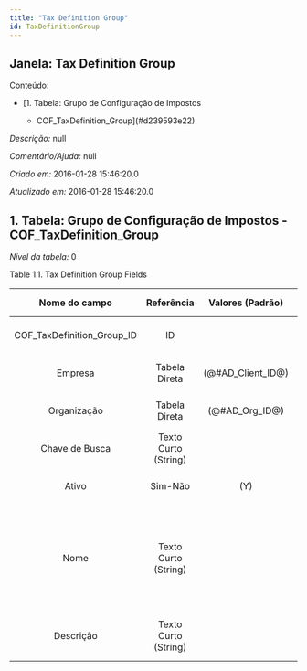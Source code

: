 ```yaml
---
title: "Tax Definition Group"
id: TaxDefinitionGroup
---
```

<div id="d239593e1" class="section chapter">

<div class="titlepage">

<div>

<div>

## Janela: Tax Definition Group

</div>

</div>

</div>

<div class="toc">

<div class="toc-title">

Conteúdo:

</div>

  - <span class="section">[1. Tabela: Grupo de Configuração de Impostos
    - COF\_TaxDefinition\_Group](#d239593e22)</span>

</div>

<span class="emphasis">*Descrição:* </span> null

<span class="emphasis">*Comentário/Ajuda:* </span>null

<span class="emphasis"> *Criado em:* </span>2016-01-28 15:46:20.0

<span class="emphasis">*Atualizado em:* </span>2016-01-28
15:46:20.0

<div id="d239593e22" class="section section">

<div class="titlepage">

<div>

<div>

## 1. Tabela: Grupo de Configuração de Impostos - COF\_TaxDefinition\_Group

</div>

</div>

</div>

<span class="emphasis">*Nível da tabela:* </span>0

</div>

<div id="d239593e29" class="table">

<div class="table-title">

Table 1.1. Tax Definition Group
Fields

</div>

<div class="table-contents">

|         Nome do campo         |      Referência      |   Valores (Padrão)   | Chave restritiva |                Regra de validação                |                Descrição                 |                                                               Comentário/Ajuda                                                               |
| :---------------------------: | :------------------: | :------------------: | :--------------: | :----------------------------------------------: | :--------------------------------------: | :------------------------------------------------------------------------------------------------------------------------------------------: |
| COF\_TaxDefinition\_Group\_ID |          ID          |                      |                  |                                                  |    Primary Key : Tax Definition Group    |                                                      Primary Key : Tax Definition Group                                                      |
|            Empresa            |    Tabela Direta     | (@\#AD\_Client\_ID@) |                  |        AD\_Client.AD\_Client\_ID \< \> 0         |    (semelhante ao primeiro relatório)    |                                                             (ver o mesmo acima)                                                              |
|          Organização          |    Tabela Direta     |  (@\#AD\_Org\_ID@)   |                  | (AD\_Org.IsSummary='N' OR AD\_Org.AD\_Org\_ID=0) |    (semelhante ao primeiro relatório)    |                                                             (ver o mesmo acima)                                                              |
|        Chave de Busca         | Texto Curto (String) |                      |                  |                                                  |    (semelhante ao primeiro relatório)    |                                                             (ver o mesmo acima)                                                              |
|             Ativo             |       Sim-Não        |         (Y)          |                  |                                                  |    (semelhante ao primeiro relatório)    |                                                             (ver o mesmo acima)                                                              |
|             Nome              | Texto Curto (String) |                      |                  |                                                  |  Alphanumeric identifier of the entity   | The name of an entity (record) is used as an default search option in addition to the search key. The name is up to 60 characters in length. |
|           Descrição           | Texto Curto (String) |                      |                  |                                                  | Optional short description of the record |                                                 A description is limited to 255 characters.                                                  |

</div>

</div>

  

</div>
